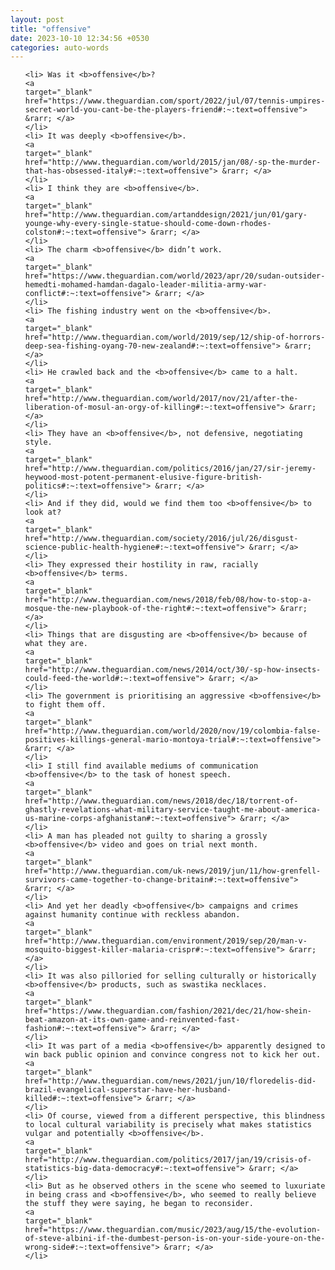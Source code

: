 ```yaml
---
layout: post
title: "offensive"
date: 2023-10-10 12:34:56 +0530
categories: auto-words
---
```

<ol>

    <li> Was it <b>offensive</b>?
    <a 
    target="_blank" 
    href="https://www.theguardian.com/sport/2022/jul/07/tennis-umpires-secret-world-you-cant-be-the-players-friend#:~:text=offensive"> &rarr; </a>
    </li>
    <li> It was deeply <b>offensive</b>.
    <a 
    target="_blank" 
    href="http://www.theguardian.com/world/2015/jan/08/-sp-the-murder-that-has-obsessed-italy#:~:text=offensive"> &rarr; </a>
    </li>
    <li> I think they are <b>offensive</b>.
    <a 
    target="_blank" 
    href="http://www.theguardian.com/artanddesign/2021/jun/01/gary-younge-why-every-single-statue-should-come-down-rhodes-colston#:~:text=offensive"> &rarr; </a>
    </li>
    <li> The charm <b>offensive</b> didn’t work.
    <a 
    target="_blank" 
    href="https://www.theguardian.com/world/2023/apr/20/sudan-outsider-hemedti-mohamed-hamdan-dagalo-leader-militia-army-war-conflict#:~:text=offensive"> &rarr; </a>
    </li>
    <li> The fishing industry went on the <b>offensive</b>.
    <a 
    target="_blank" 
    href="http://www.theguardian.com/world/2019/sep/12/ship-of-horrors-deep-sea-fishing-oyang-70-new-zealand#:~:text=offensive"> &rarr; </a>
    </li>
    <li> He crawled back and the <b>offensive</b> came to a halt.
    <a 
    target="_blank" 
    href="http://www.theguardian.com/world/2017/nov/21/after-the-liberation-of-mosul-an-orgy-of-killing#:~:text=offensive"> &rarr; </a>
    </li>
    <li> They have an <b>offensive</b>, not defensive, negotiating style.
    <a 
    target="_blank" 
    href="http://www.theguardian.com/politics/2016/jan/27/sir-jeremy-heywood-most-potent-permanent-elusive-figure-british-politics#:~:text=offensive"> &rarr; </a>
    </li>
    <li> And if they did, would we find them too <b>offensive</b> to look at?
    <a 
    target="_blank" 
    href="http://www.theguardian.com/society/2016/jul/26/disgust-science-public-health-hygiene#:~:text=offensive"> &rarr; </a>
    </li>
    <li> They expressed their hostility in raw, racially <b>offensive</b> terms.
    <a 
    target="_blank" 
    href="http://www.theguardian.com/news/2018/feb/08/how-to-stop-a-mosque-the-new-playbook-of-the-right#:~:text=offensive"> &rarr; </a>
    </li>
    <li> Things that are disgusting are <b>offensive</b> because of what they are.
    <a 
    target="_blank" 
    href="http://www.theguardian.com/news/2014/oct/30/-sp-how-insects-could-feed-the-world#:~:text=offensive"> &rarr; </a>
    </li>
    <li> The government is prioritising an aggressive <b>offensive</b> to fight them off.
    <a 
    target="_blank" 
    href="http://www.theguardian.com/world/2020/nov/19/colombia-false-positives-killings-general-mario-montoya-trial#:~:text=offensive"> &rarr; </a>
    </li>
    <li> I still find available mediums of communication <b>offensive</b> to the task of honest speech.
    <a 
    target="_blank" 
    href="http://www.theguardian.com/news/2018/dec/18/torrent-of-ghastly-revelations-what-military-service-taught-me-about-america-us-marine-corps-afghanistan#:~:text=offensive"> &rarr; </a>
    </li>
    <li> A man has pleaded not guilty to sharing a grossly <b>offensive</b> video and goes on trial next month.
    <a 
    target="_blank" 
    href="http://www.theguardian.com/uk-news/2019/jun/11/how-grenfell-survivors-came-together-to-change-britain#:~:text=offensive"> &rarr; </a>
    </li>
    <li> And yet her deadly <b>offensive</b> campaigns and crimes against humanity continue with reckless abandon.
    <a 
    target="_blank" 
    href="http://www.theguardian.com/environment/2019/sep/20/man-v-mosquito-biggest-killer-malaria-crispr#:~:text=offensive"> &rarr; </a>
    </li>
    <li> It was also pilloried for selling culturally or historically <b>offensive</b> products, such as swastika necklaces.
    <a 
    target="_blank" 
    href="https://www.theguardian.com/fashion/2021/dec/21/how-shein-beat-amazon-at-its-own-game-and-reinvented-fast-fashion#:~:text=offensive"> &rarr; </a>
    </li>
    <li> It was part of a media <b>offensive</b> apparently designed to win back public opinion and convince congress not to kick her out.
    <a 
    target="_blank" 
    href="http://www.theguardian.com/news/2021/jun/10/floredelis-did-brazil-evangelical-superstar-have-her-husband-killed#:~:text=offensive"> &rarr; </a>
    </li>
    <li> Of course, viewed from a different perspective, this blindness to local cultural variability is precisely what makes statistics vulgar and potentially <b>offensive</b>.
    <a 
    target="_blank" 
    href="http://www.theguardian.com/politics/2017/jan/19/crisis-of-statistics-big-data-democracy#:~:text=offensive"> &rarr; </a>
    </li>
    <li> But as he observed others in the scene who seemed to luxuriate in being crass and <b>offensive</b>, who seemed to really believe the stuff they were saying, he began to reconsider.
    <a 
    target="_blank" 
    href="https://www.theguardian.com/music/2023/aug/15/the-evolution-of-steve-albini-if-the-dumbest-person-is-on-your-side-youre-on-the-wrong-side#:~:text=offensive"> &rarr; </a>
    </li>